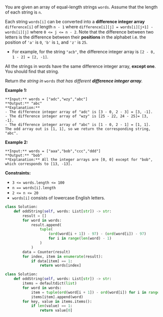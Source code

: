 You are given an array of equal-length strings  `words`. Assume that the length of each string is  `n`.

Each string  `words[i]`  can be converted into a  **difference integer array**  `difference[i]`  of length  `n - 1`
where  `difference[i][j] = words[i][j+1] - words[i][j]`  where  `0 <= j <= n - 2`. Note that the difference between two
letters is the difference between their  **positions**  in the alphabet i.e. the position of  `'a'`  is  `0`,  `'b'`
is  `1`, and  `'z'`  is  `25`.

- For example, for the string  `"acb"`, the difference integer array is  `[2 - 0, 1 - 2] = [2, -1]`.

All the strings in words have the same difference integer array,  **except one**. You should find that string.

Return _the string in_ `words` _that has different  **difference integer array**._

**Example 1:**

```
**Input:** words = ["adc","wzy","abc"]
**Output:** "abc"
**Explanation:** 
- The difference integer array of "adc" is [3 - 0, 2 - 3] = [3, -1].
- The difference integer array of "wzy" is [25 - 22, 24 - 25]= [3, -1].
- The difference integer array of "abc" is [1 - 0, 2 - 1] = [1, 1]. 
The odd array out is [1, 1], so we return the corresponding string, "abc".
```

**Example 2:**

```
**Input:** words = ["aaa","bob","ccc","ddd"]
**Output:** "bob"
**Explanation:** All the integer arrays are [0, 0] except for "bob", which corresponds to [13, -13].
```

**Constraints:**

- `3 <= words.length <= 100`
- `n == words[i].length`
- `2 <= n <= 20`
- `words[i]`  consists of lowercase English letters.

```python
class Solution:
    def oddString(self, words: List[str]) -> str:
        result = []
        for word in words:
            result.append(
                tuple(
                    (ord(word[i + 1]) - 97) - (ord(word[i]) - 97)
                    for i in range(len(word) - 1)
                )
            )
        data = Counter(result)
        for index, item in enumerate(result):
            if data[item] == 1:
                return words[index]
```

```python
class Solution:
    def oddString(self, words: List[str]) -> str:
        items = defaultdict(list)
        for word in words:
            item = tuple(ord(word[i + 1]) - ord(word[i]) for i in range(len(word) - 1))
            items[item].append(word)
        for key, value in items.items():
            if len(value) == 1:
                return value[0]
```